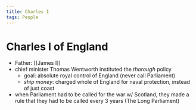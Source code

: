 ```yaml
---
title: Charles I
tags: People
---
```


# Charles I of England

- Father: [[James I]]
- chief minister Thomas Wentworth instituted the *thorough* policy
	- goal: absolute royal control of England (never call Parliament)
	- *ship money*: charged whole of England for naval protection, instead of just coast
- when Parliament had to be called for the war w/ Scotland, they made a rule that they had to be called every 3 years (The Long Parliament)